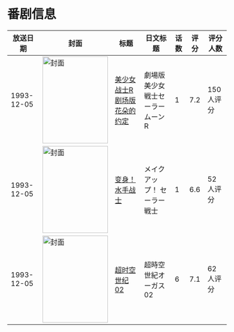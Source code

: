 # 番剧信息

|放送日期|封面|标题|日文标题|话数|评分|评分人数|
|---|---|---|---|---|---|---|
|1993-12-05|<img src="//lain.bgm.tv/pic/cover/c/88/ba/5435_7CYWV.jpg" alt="封面" style="width:150px;height:200px;object-fit:cover;">|[美少女战士R剧场版 花朵的约定](https://bangumi.tv/subject/5435)|劇場版 美少女戦士セーラームーンR|1|7.2|150人评分|
|1993-12-05|<img src="//lain.bgm.tv/pic/cover/c/e9/de/27358_NinXx.jpg" alt="封面" style="width:150px;height:200px;object-fit:cover;">|[变身！水手战士](https://bangumi.tv/subject/27358)|メイクアップ！ セーラー戦士|1|6.6|52人评分|
|1993-12-05|<img src="//lain.bgm.tv/pic/cover/c/e1/6f/37173_73oR5.jpg" alt="封面" style="width:150px;height:200px;object-fit:cover;">|[超时空世纪02](https://bangumi.tv/subject/37173)|超時空世紀オーガス02|6|7.1|62人评分|
